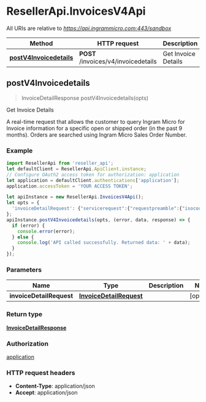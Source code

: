 # ResellerApi.InvoicesV4Api

All URIs are relative to *https://api.ingrammicro.com:443/sandbox*

Method | HTTP request | Description
------------- | ------------- | -------------
[**postV4Invoicedetails**](InvoicesV4Api.md#postV4Invoicedetails) | **POST** /invoices/v4/invoicedetails | Get Invoice Details



## postV4Invoicedetails

> InvoiceDetailResponse postV4Invoicedetails(opts)

Get Invoice Details

A real-time request that allows the customer to query Ingram Micro for Invoice information for a specific open or shipped order (in the past 9 months). Orders are searched using Ingram Micro Sales Order Number.

### Example

```javascript
import ResellerApi from 'reseller_api';
let defaultClient = ResellerApi.ApiClient.instance;
// Configure OAuth2 access token for authorization: application
let application = defaultClient.authentications['application'];
application.accessToken = 'YOUR ACCESS TOKEN';

let apiInstance = new ResellerApi.InvoicesV4Api();
let opts = {
  'invoiceDetailRequest': {"servicerequest":{"requestpreamble":{"isocountrycode":"US","customernumber":"20-222222"},"invoicedetailrequest":{"invoicenumber":"30-13649-13","customerponumber":"DH-200732"}}} // InvoiceDetailRequest | 
};
apiInstance.postV4Invoicedetails(opts, (error, data, response) => {
  if (error) {
    console.error(error);
  } else {
    console.log('API called successfully. Returned data: ' + data);
  }
});
```

### Parameters


Name | Type | Description  | Notes
------------- | ------------- | ------------- | -------------
 **invoiceDetailRequest** | [**InvoiceDetailRequest**](InvoiceDetailRequest.md)|  | [optional] 

### Return type

[**InvoiceDetailResponse**](InvoiceDetailResponse.md)

### Authorization

[application](../README.md#application)

### HTTP request headers

- **Content-Type**: application/json
- **Accept**: application/json

